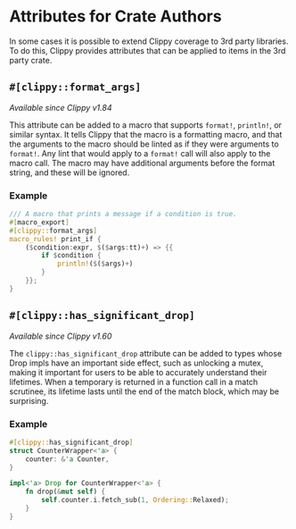# Attributes for Crate Authors

In some cases it is possible to extend Clippy coverage to 3rd party libraries.
To do this, Clippy provides attributes that can be applied to items in the 3rd party crate.

## `#[clippy::format_args]`

_Available since Clippy v1.84_

This attribute can be added to a macro that supports `format!`, `println!`, or similar syntax.
It tells Clippy that the macro is a formatting macro, and that the arguments to the macro
should be linted as if they were arguments to `format!`. Any lint that would apply to a
`format!` call will also apply to the macro call. The macro may have additional arguments
before the format string, and these will be ignored.

### Example

```rust
/// A macro that prints a message if a condition is true.
#[macro_export]
#[clippy::format_args]
macro_rules! print_if {
    ($condition:expr, $($args:tt)+) => {{
        if $condition {
            println!($($args)+)
        }
    }};
}
```

## `#[clippy::has_significant_drop]`

_Available since Clippy v1.60_

The `clippy::has_significant_drop` attribute can be added to types whose Drop impls have an important side effect,
such as unlocking a mutex, making it important for users to be able to accurately understand their lifetimes.
When a temporary is returned in a function call in a match scrutinee, its lifetime lasts until the end of the match
block, which may be surprising.

### Example

```rust
#[clippy::has_significant_drop]
struct CounterWrapper<'a> {
    counter: &'a Counter,
}

impl<'a> Drop for CounterWrapper<'a> {
    fn drop(&mut self) {
        self.counter.i.fetch_sub(1, Ordering::Relaxed);
    }
}
```
